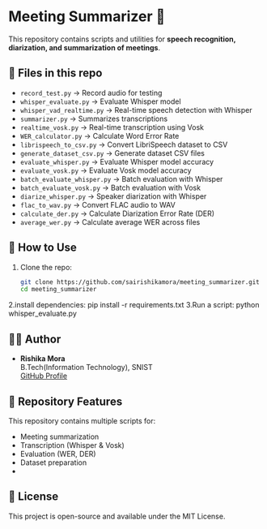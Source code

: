# Meeting Summarizer 📝  

This repository contains scripts and utilities for **speech recognition, diarization, and summarization of meetings**.  

## 📂 Files in this repo  

- `record_test.py` → Record audio for testing  
- `whisper_evaluate.py` → Evaluate Whisper model  
- `whisper_vad_realtime.py` → Real-time speech detection with Whisper  
- `summarizer.py` → Summarizes transcriptions  
- `realtime_vosk.py` → Real-time transcription using Vosk  
- `WER_calculator.py` → Calculate Word Error Rate  
- `librispeech_to_csv.py` → Convert LibriSpeech dataset to CSV  
- `generate_dataset_csv.py` → Generate dataset CSV files  
- `evaluate_whisper.py` → Evaluate Whisper model accuracy  
- `evaluate_vosk.py` → Evaluate Vosk model accuracy  
- `batch_evaluate_whisper.py` → Batch evaluation with Whisper  
- `batch_evaluate_vosk.py` → Batch evaluation with Vosk  
- `diarize_whisper.py` → Speaker diarization with Whisper  
- `flac_to_wav.py` → Convert FLAC audio to WAV  
- `calculate_der.py` → Calculate Diarization Error Rate (DER)  
- `average_wer.py` → Calculate average WER across files  

## 🚀 How to Use  
1. Clone the repo:  
   ```bash
   git clone https://github.com/sairishikamora/meeting_summarizer.git
   cd meeting_summarizer
2.install dependencies:
pip install -r requirements.txt
3.Run a script:
python whisper_evaluate.py

## 👩‍💻 Author
- **Rishika Mora**  
B.Tech(Information Technology), SNIST  
[GitHub Profile](https://github.com/sairishikamora)

## 📂 Repository Features
This repository contains multiple scripts for:
- Meeting summarization
- Transcription (Whisper & Vosk)
- Evaluation (WER, DER)
- Dataset preparation
- 
## 📜 License
This project is open-source and available under the MIT License.
